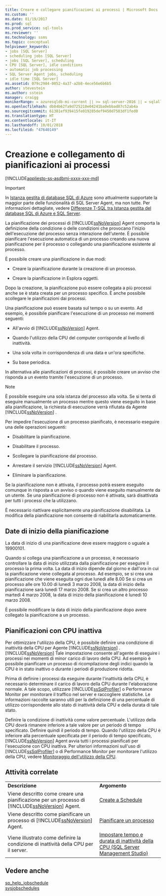 ```yaml
---
title: Creare e collegare pianificazioni ai processi | Microsoft Docs
ms.custom: ''
ms.date: 01/19/2017
ms.prod: sql
ms.prod_service: sql-tools
ms.reviewer: ''
ms.technology: ssms
ms.topic: conceptual
helpviewer_keywords:
- jobs [SQL Server]
- scheduling jobs [SQL Server]
- jobs [SQL Server], scheduling
- CPU [SQL Server], idle conditions
- automatic job processing
- SQL Server Agent jobs, scheduling
- idle time [SQL Server]
ms.assetid: 079c2984-0052-4a37-a2b8-4ece56e6b6b5
author: stevestein
ms.author: sstein
manager: craigg
monikerRange: = azuresqldb-mi-current || >= sql-server-2016 || = sqlallproducts-allversions
ms.openlocfilehash: db84b62fa9d725210e04241ba0ebbad87c52ab4a
ms.sourcegitcommit: 61381ef939415fe019285def9450d7583df1fed0
ms.translationtype: HT
ms.contentlocale: it-IT
ms.lasthandoff: 10/01/2018
ms.locfileid: "47640149"
---
```

# <a name="create-and-attach-schedules-to-jobs"></a>Creazione e collegamento di pianificazioni ai processi
[!INCLUDE[appliesto-ss-asdbmi-xxxx-xxx-md](../../includes/appliesto-ss-asdbmi-xxxx-xxx-md.md)]

> [!IMPORTANT]  
> In [Istanza gestita di database SQL di Azure](https://docs.microsoft.com/azure/sql-database/sql-database-managed-instance) sono attualmente supportate la maggior parte delle funzionalità di SQL Server Agent, ma non tutte. Per informazioni dettagliate, vedere [Differenze T-SQL tra Istanza gestita del database SQL di Azure e SQL Server](https://docs.microsoft.com/azure/sql-database/sql-database-managed-instance-transact-sql-information#sql-server-agent).

La pianificazione dei processi di [!INCLUDE[ssNoVersion](../../includes/ssnoversion-md.md)] Agent comporta la definizione della condizione o delle condizioni che provocano l'inizio dell'esecuzione del processo senza interazione dell'utente. È possibile pianificare l'esecuzione automatica di un processo creando una nuova pianificazione per il processo o collegando una pianificazione esistente al processo.  
  
È possibile creare una pianificazione in due modi:  
  
-   Creare la pianificazione durante la creazione di un processo.  
  
-   Creare la pianificazione in Esplora oggetti.  
  
Dopo la creazione, la pianificazione può essere collegata a più processi anche se è stata creata per un processo specifico. È anche possibile scollegare le pianificazioni dai processi.  
  
Una pianificazione può essere basata sul tempo o su un evento. Ad esempio, è possibile pianificare l'esecuzione di un processo nei momenti seguenti:  
  
-   All'avvio di [!INCLUDE[ssNoVersion](../../includes/ssnoversion-md.md)] Agent.  
  
-   Quando l'utilizzo della CPU del computer corrisponde al livello di inattività.  
  
-   Una sola volta in corrispondenza di una data e un'ora specifiche.  
  
-   Su base periodica.  
  
In alternativa alle pianificazioni di processi, è possibile creare un avviso che risponda a un evento tramite l'esecuzione di un processo.  
  
> [!NOTE]  
> È possibile eseguire una sola istanza del processo alla volta. Se si tenta di eseguire manualmente un processo mentre questo viene eseguito in base alla pianificazione, la richiesta di esecuzione verrà rifiutata da Agente [!INCLUDE[ssNoVersion](../../includes/ssnoversion-md.md)] .  
  
Per impedire l'esecuzione di un processo pianificato, è necessario eseguire una delle operazioni seguenti:  
  
-   Disabilitare la pianificazione.  
  
-   Disabilitare il processo.  
  
-   Scollegare la pianificazione dal processo.  
  
-   Arrestare il servizio [!INCLUDE[ssNoVersion](../../includes/ssnoversion-md.md)] Agent.  
  
-   Eliminare la pianificazione.  
  
Se la pianificazione non è attivata, il processo potrà essere eseguito comunque in risposta a un avviso o quando viene eseguito manualmente da un utente. Se una pianificazione di processo non è attivata, sarà disattivata per tutti i processi che la utilizzano.  
  
È necessario riattivare esplicitamente una pianificazione disabilitata. La modifica della pianificazione non consente di riabilitarla automaticamente.  
  
## <a name="scheduling-start-dates"></a>Date di inizio della pianificazione  
La data di inizio di una pianificazione deve essere maggiore o uguale a 19900101.  
  
Quando si collega una pianificazione a un processo, è necessario controllare la data di inizio utilizzata dalla pianificazione per eseguire il processo la prima volta. La data di inizio dipende dal giorno e dall'ora in cui la pianificazione viene collegata al processo. Ad esempio, se si crea una pianificazione che viene eseguita ogni due lunedì alle 8.00 Se si crea un processo alle ore 10.00 di lunedì 3 marzo 2008, la data di inizio della pianificazione sarà lunedì 17 marzo 2008. Se si crea un altro processo martedì 4 marzo 2008, la data di inizio della pianificazione è lunedì 10 marzo 2008.  
  
È possibile modificare la data di inizio della pianificazione dopo avere collegato la pianificazione a un processo.  
  
## <a name="cpu-idle-schedules"></a>Pianificazioni con CPU inattiva  
Per ottimizzare l'utilizzo della CPU, è possibile definire una condizione di inattività della CPU per Agente [!INCLUDE[ssNoVersion](../../includes/ssnoversion-md.md)] . [!INCLUDE[ssNoVersion](../../includes/ssnoversion-md.md)] Tale impostazione consente all'agente di eseguire i processi nei momenti di minor carico di lavoro della CPU. Ad esempio è possibile pianificare un processo di ricompilazione degli indici quando la CPU è in stato inattivo o durante i periodi di produzione ridotta.  
  
Prima di definire i processi da eseguire durante l'inattività della CPU, è necessario determinare il carico di lavoro della CPU durante l'elaborazione normale. A tale scopo, utilizzare [!INCLUDE[ssSqlProfiler](../../includes/sssqlprofiler-md.md)] o Performance Monitor per monitorare il traffico nel server e raccogliere statistiche. Le informazioni raccolte saranno utili per la definizione di una percentuale di utilizzo corrispondente allo stato di inattività della CPU e della durata di tale stato.  
  
Definire la condizione di inattività come valore percentuale. L'utilizzo della CPU dovrà rimanere inferiore a tale valore per un periodo di tempo specificato. Definire quindi il periodo di tempo. Quando l'utilizzo della CPU è inferiore alla percentuale specificata per il periodo di tempo specificato, [!INCLUDE[ssNoVersion](../../includes/ssnoversion-md.md)] Agent avvia tutti i processi pianificati per l'esecuzione con CPU inattiva. Per ulteriori informazioni sull'uso di [!INCLUDE[ssSqlProfiler](../../includes/sssqlprofiler-md.md)] o di Performance Monitor per monitorare l'utilizzo della CPU, vedere [Monitoraggio dell'utilizzo della CPU](../../relational-databases/performance-monitor/monitor-cpu-usage.md).  
  
## <a name="related-tasks"></a>Attività correlate  
  
|||  
|-|-|  
|**Descrizione**|**Argomento**|  
|Viene descritto come creare una pianificazione per un processo di [!INCLUDE[ssNoVersion](../../includes/ssnoversion-md.md)] Agent.|[Create a Schedule](../../ssms/agent/create-a-schedule.md)|  
|Viene descritto come pianificare un processo di [!INCLUDE[ssNoVersion](../../includes/ssnoversion-md.md)] Agent.|[Pianificare un processo](../../ssms/agent/schedule-a-job.md)|  
|Viene illustrato come definire la condizione di inattività della CPU per il server.|[Impostare tempo e durata di inattività della CPU &#40;SQL Server Management Studio&#41;](../../ssms/agent/set-cpu-idle-time-and-duration-sql-server-management-studio.md)|  
  
## <a name="see-also"></a>Vedere anche  
[sp_help_jobschedule](../../relational-databases/system-stored-procedures/sp-help-jobschedule-transact-sql.md)  
[sysjobschedules](../../relational-databases/system-tables/dbo-sysjobschedules-transact-sql.md)  
  
